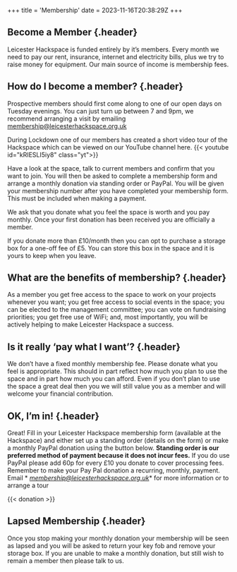 +++
title = 'Membership'
date = 2023-11-16T20:38:29Z
+++

## Become a Member {.header}
Leicester Hackspace is funded entirely by it’s members. Every month we need to pay our rent, insurance, internet and
electricity bills, plus we try to raise money for equipment. Our main source of income is membership fees.

## How do I become a member? {.header}
Prospective members should first come along to one of our open days on Tuesday evenings. You can just turn up between 7
and 9pm, we recommend arranging a visit by
emailing [membership@leicesterhackspace.org.uk](mailto:membership@leicesterhackspace.org.uk)

During Lockdown one of our members has created a short video tour of the Hackspace which can be viewed on our YouTube
channel here.
{{< youtube id="kRIESLI5iy8" class="yt">}}

Have a look at the space, talk to current members and confirm that you want to join. You will then be asked to complete
a membership form and arrange a monthly donation via standing order or PayPal. You will be given your membership number
after you have completed your membership form. This must be included when making a payment.

We ask that you donate what you feel the space is worth and you pay monthly. Once your first donation has been received
you are officially a member.

If you donate more than £10/month then you can opt to purchase a storage box for a one-off fee of £5. You can store this
box in the space and it is yours to keep when you leave.

## What are the benefits of membership? {.header}
As a member you get free access to the space to work on your projects whenever you want; you get free access to social
events in the space; you can be elected to the management committee; you can vote on fundraising priorities; you get
free use of WiFi; and, most importantly, you will be actively helping to make Leicester Hackspace a success.

## Is it really ‘pay what I want’? {.header}
We don’t have a fixed monthly membership fee. Please donate what you feel is appropriate. This should in part reflect
how much you plan to use the space and in part how much you can afford. Even if you don’t plan to use the space a great
deal then you we will still value you as a member and will welcome your financial contribution.

## OK, I’m in! {.header}
Great! Fill in your Leicester Hackspace membership form (available at the Hackspace) and either set up a standing
order (details on the form) or make a monthly PayPal donation using the button below. **Standing order is our preferred
method of payment because it does not incur fees.** If you do use PayPal please add 60p for every £10 you donate to
cover processing fees. Remember to make your Pay Pal donation a recurring, monthly, payment. Email *
*[membership@leicesterhackspace.org.uk](mailto:membership@leicesterhackspace.org.uk)** for more information or to
arrange a tour

{{< donation >}}

## Lapsed Membership {.header}
Once you stop making your monthly donation your membership will be seen as lapsed and you will be asked to return your
key fob and remove your storage box. If you are unable to make a monthly donation, but still wish to remain a member
then please talk to us.
